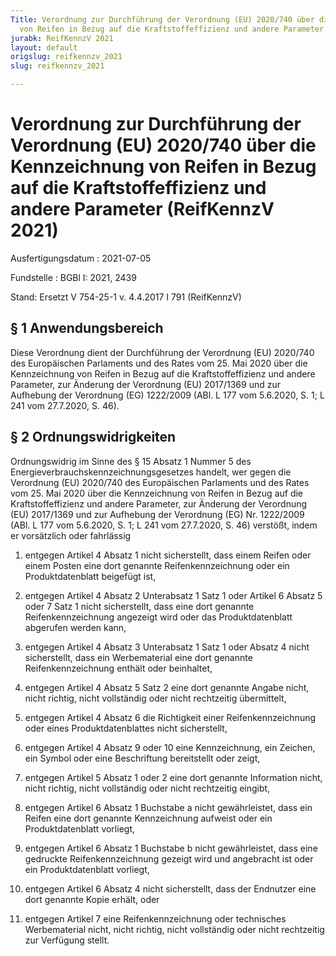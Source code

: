 ```yaml
---
Title: Verordnung zur Durchführung der Verordnung (EU) 2020/740 über die Kennzeichnung
  von Reifen in Bezug auf die Kraftstoffeffizienz und andere Parameter
jurabk: ReifKennzV 2021
layout: default
origslug: reifkennzv_2021
slug: reifkennzv_2021

---
```


# Verordnung zur Durchführung der Verordnung (EU) 2020/740 über die Kennzeichnung von Reifen in Bezug auf die Kraftstoffeffizienz und andere Parameter (ReifKennzV 2021)

Ausfertigungsdatum
:   2021-07-05

Fundstelle
:   BGBl I: 2021, 2439

Stand: Ersetzt V 754-25-1 v. 4.4.2017 I 791 (ReifKennzV)

## § 1 Anwendungsbereich

Diese Verordnung dient der Durchführung der Verordnung (EU) 2020/740
des Europäischen Parlaments und des Rates vom 25. Mai 2020 über die
Kennzeichnung von Reifen in Bezug auf die Kraftstoffeffizienz und
andere Parameter, zur Änderung der Verordnung (EU) 2017/1369 und zur
Aufhebung der Verordnung (EG) 1222/2009 (ABl. L 177 vom 5.6.2020, S.
1; L 241 vom 27.7.2020, S. 46).


## § 2 Ordnungswidrigkeiten

Ordnungswidrig im Sinne des § 15 Absatz 1 Nummer 5 des
Energieverbrauchskennzeichnungsgesetzes handelt, wer gegen die
Verordnung (EU) 2020/740 des Europäischen Parlaments und des Rates vom
25\. Mai 2020 über die Kennzeichnung von Reifen in Bezug auf die
Kraftstoffeffizienz und andere Parameter, zur Änderung der Verordnung
(EU) 2017/1369 und zur Aufhebung der Verordnung (EG) Nr. 1222/2009
(ABl. L 177 vom 5.6.2020, S. 1; L 241 vom 27.7.2020, S. 46) verstößt,
indem er vorsätzlich oder fahrlässig

1.  entgegen Artikel 4 Absatz 1 nicht sicherstellt, dass einem Reifen oder
    einem Posten eine dort genannte Reifenkennzeichnung oder ein
    Produktdatenblatt beigefügt ist,


2.  entgegen Artikel 4 Absatz 2 Unterabsatz 1 Satz 1 oder Artikel 6 Absatz
    5 oder 7 Satz 1 nicht sicherstellt, dass eine dort genannte
    Reifenkennzeichnung angezeigt wird oder das Produktdatenblatt
    abgerufen werden kann,


3.  entgegen Artikel 4 Absatz 3 Unterabsatz 1 Satz 1 oder Absatz 4 nicht
    sicherstellt, dass ein Werbematerial eine dort genannte
    Reifenkennzeichnung enthält oder beinhaltet,


4.  entgegen Artikel 4 Absatz 5 Satz 2 eine dort genannte Angabe nicht,
    nicht richtig, nicht vollständig oder nicht rechtzeitig übermittelt,


5.  entgegen Artikel 4 Absatz 6 die Richtigkeit einer Reifenkennzeichnung
    oder eines Produktdatenblattes nicht sicherstellt,


6.  entgegen Artikel 4 Absatz 9 oder 10 eine Kennzeichnung, ein Zeichen,
    ein Symbol oder eine Beschriftung bereitstellt oder zeigt,


7.  entgegen Artikel 5 Absatz 1 oder 2 eine dort genannte Information
    nicht, nicht richtig, nicht vollständig oder nicht rechtzeitig
    eingibt,


8.  entgegen Artikel 6 Absatz 1 Buchstabe a nicht gewährleistet, dass ein
    Reifen eine dort genannte Kennzeichnung aufweist oder ein
    Produktdatenblatt vorliegt,


9.  entgegen Artikel 6 Absatz 1 Buchstabe b nicht gewährleistet, dass eine
    gedruckte Reifenkennzeichnung gezeigt wird und angebracht ist oder ein
    Produktdatenblatt vorliegt,


10. entgegen Artikel 6 Absatz 4 nicht sicherstellt, dass der Endnutzer
    eine dort genannte Kopie erhält, oder


11. entgegen Artikel 7 eine Reifenkennzeichnung oder technisches
    Werbematerial nicht, nicht richtig, nicht vollständig oder nicht
    rechtzeitig zur Verfügung stellt.




